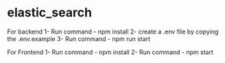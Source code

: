 # elastic_search
For backend
1- Run command - npm install
2- create a .env file by copying the .env.example
3- Run command - npm run start

For Frontend
1- Run command - npm install
2- Run command - npm start
